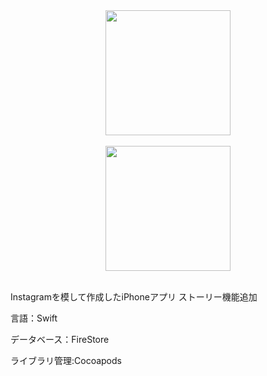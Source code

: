 <div align="center">
  <img src="https://user-images.githubusercontent.com/58155849/112405156-12ad0e80-8d55-11eb-9d47-39fd233eac0e.png" width="200" height="auto"><br><br>
  <img src="https://user-images.githubusercontent.com/58155849/112406191-0b870000-8d57-11eb-968d-f8dafd3e7dc3.png" width="200" height="auto"> 
</div><br>

Instagramを模して作成したiPhoneアプリ
ストーリー機能追加

言語：Swift

データベース：FireStore

ライブラリ管理:Cocoapods
